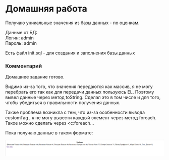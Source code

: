 # Домашняя работа 
Получаю уникальные значения из базы данных - по оценкам.  

Данные от БД:  
Логин: admin  
Пароль: admin

Есть файл init.sql - для создания и заполнения базы данных

### Комментарий
Домашнее задание готово.  

Видимо из-за того, что значения передаются как массив, я не могу перебрать его так как 
для передачи данных пользуюсь EL. Поэтому вывел данные через метод toString. 
Сделал это в том числе и для того, чтобы убедиться в правильности получения данных.  

Также проблема возникла с тем, что из-за особенности вывода customTag , я не могу
вывести каждый элемент через метод foreach. Такое можно сделать через <c:foreach...

Пока получаю данные в таком формате: 

![img_1.png](img_1.png)
